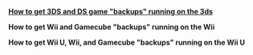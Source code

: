 [**How to get 3DS and DS game "backups" running on the 3ds**](https://magolol.github.io/guides/3dsfrii)

**How to get Wii and Gamecube "backups" running on the Wii** 

**How to get Wii U, Wii, and Gamecube "backups" running on the Wii U**